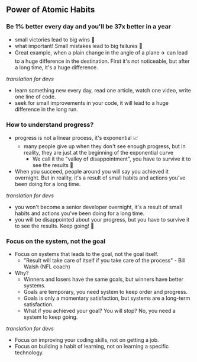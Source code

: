 ## Power of Atomic Habits

### Be 1% better every day and you'll be 37x better in a year

- small victories lead to big wins 🚀
- what important! Small mistakes lead to big failures 🫣
- Great example, when a plain change in the angle of a plane ✈️ can lead to a huge difference in the destination. First it's not noticeable, but after a long time, it's a huge difference.

_translation for devs_

- learn something new every day, read one article, watch one video, write one line of code.
- seek for small improvements in your code, it will lead to a huge difference in the long run.

### How to understand progress?

- progress is not a linear process, it's exponential 📈
  - many people give up when they don't see enough progress, but in reality, they are just at the beginning of the exponential curve
    - We call it the "valley of disappointment", you have to survive it to see the results 🙏
- When you succeed, people around you will say you achieved it overnight. But in reality, it's a result of small habits and actions you've been doing for a long time.

_translation for devs_

- you won't become a senior developer overnight, it's a result of small habits and actions you've been doing for a long time.
- you will be disappointed about your progress, but you have to survive it to see the results. Keep going! 🙏

### Focus on the system, not the goal

- Focus on systems that leads to the goal, not the goal itself.
  - "Result will take care of itself if you take care of the process" - Bill Walsh (NFL coach)
- Why?
  - Winners and losers have the same goals, but winners have better systems.
  - Goals are temporary, you need system to keep order and progress.
  - Goals is only a momentary satisfaction, but systems are a long-term satisfaction.
  - What if you achieved your goal? You will stop? No, you need a system to keep going.

_translation for devs_

- Focus on improving your coding skills, not on getting a job.
- Focus on building a habit of learning, not on learning a specific technology.
